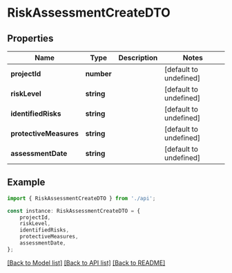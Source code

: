 # RiskAssessmentCreateDTO


## Properties

Name | Type | Description | Notes
------------ | ------------- | ------------- | -------------
**projectId** | **number** |  | [default to undefined]
**riskLevel** | **string** |  | [default to undefined]
**identifiedRisks** | **string** |  | [default to undefined]
**protectiveMeasures** | **string** |  | [default to undefined]
**assessmentDate** | **string** |  | [default to undefined]

## Example

```typescript
import { RiskAssessmentCreateDTO } from './api';

const instance: RiskAssessmentCreateDTO = {
    projectId,
    riskLevel,
    identifiedRisks,
    protectiveMeasures,
    assessmentDate,
};
```

[[Back to Model list]](../README.md#documentation-for-models) [[Back to API list]](../README.md#documentation-for-api-endpoints) [[Back to README]](../README.md)
